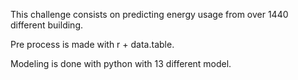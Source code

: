 This challenge consists on predicting energy usage from over 1440 different building.

Pre process is made with r + data.table.

Modeling is done with python with 13 different model.
